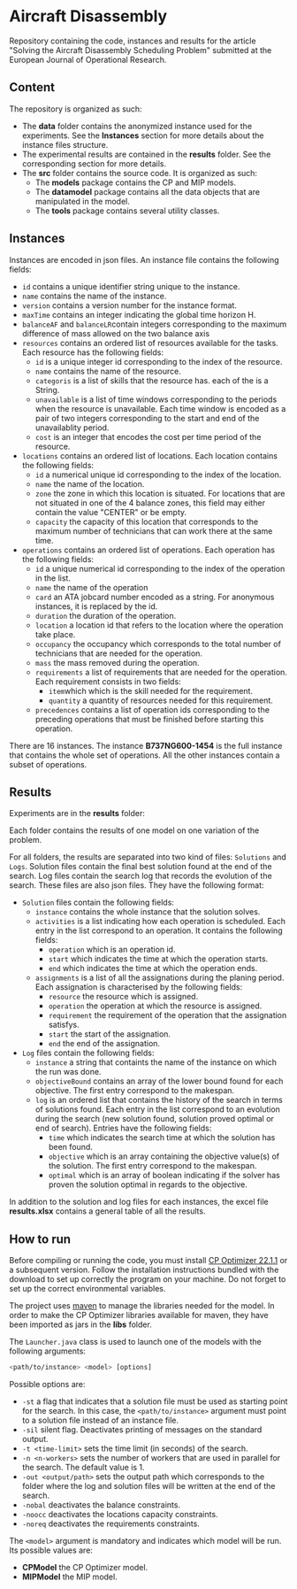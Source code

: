 # Aircraft Disassembly
Repository containing the code, instances and results for the article "Solving the Aircraft Disassembly Scheduling Problem" submitted at the European Journal of Operational Research.

## Content

The repository is organized as such:

- The **data** folder contains the anonymized instance used for the experiments. See the **Instances** section for more details about the instance files structure.
- The experimental results are contained in the **results** folder. See the corresponding section for more details.
- The **src** folder contains the source code. It is organized as such:
    - The **models** package contains the CP and MIP models.
    - The **datamodel** package contains all the data objects that are manipulated in the model.
    - The **tools** package contains several utility classes.

## Instances

Instances are encoded in json files. An instance file contains the following fields:

- `id` contains a unique identifier string unique to the instance.
- `name` contains the name of the instance.
- `version` contains a version number for the instance format.
- `maxTime` contains an integer indicating the global time horizon H.
- `balanceAF` and `balanceLR`contain integers corresponding to the maximum difference of mass allowed on the two balance axis
- `resources` contains an ordered list of resources available for the tasks. Each resource has the following fields:
    - `id` is a unique integer id corresponding to the index of the resource.
    - `name` contains the name of the resource.
    - `categoris` is a list of skills that the resource has. each of the is a String.
    - `unavailable` is a list of time windows corresponding to the periods when the resource is unavailable. Each time window is encoded as a pair of two integers corresponding to the start and end of the unavailablity period.
    - `cost` is an integer that encodes the cost per time period of the resource.
- `locations` contains an ordered list of locations. Each location contains the following fields:
    - `id` a numerical unique id corresponding to the index of the location.
    - `name` the name of the location.
    - `zone` the zone in which this location is situated. For locations that are not situated in one of the 4 balance zones, this field may either contain the value "CENTER" or be empty.
    - `capacity` the capacity of this location that corresponds to the maximum number of technicians that can work there at the same time.
- `operations` contains an ordered list of operations. Each operation has the following fields:
    - `id` a unique numerical id corresponding to the index of the operation in the list.
    - `name` the name of the operation
    - `card` an ATA jobcard number encoded as a string. For anonymous instances, it is replaced by the id.
    - `duration` the duration of the operation.
    - `location` a location id that refers to the location where the operation take place.
    - `occupancy` the occupancy which corresponds to the total number of technicians that are needed for the operation.
    - `mass` the mass removed during the operation.
    - `requirements` a list of requirements that are needed for the operation. Each requirement consists in two fields:
        - `item`which which is the skill needed for the requirement.
        - `quantity` a quantity of resources needed for this requirement.
    - `precedences` contains a list of operation ids corresponding to the preceding operations that must be finished before starting this operation.

There are 16 instances. The instance **B737NG600-1454** is the full instance that contains the whole set of operations. All the other instances contain a subset of operations.

## Results

Experiments are in the **results** folder:

Each folder contains the results of one model on one variation of the problem.

For all folders, the results are separated into two kind of files: `Solutions` and `Logs`. Solution files contain the final best solution found at the end of the search. Log files contain the search log that records the evolution of the search. These files are also json files. They have the following format:

- `Solution` files contain the following fields:
    - `instance` contains the whole instance that the solution solves.
    - `activities` is a list indicating how each operation is scheduled. Each entry in the list correspond to an operation. It contains the following fields:
        - `operation` which is an operation id.
        - `start` which indicates the time at which the operation starts.
        - `end` which indicates the time at which the operation ends.
    - `assignments` is a list of all the assignations during the planing period. Each assignation is characterised by the following fields:
        - `resource` the resource which is assigned.
        - `operation` the operation at which the resource is assigned.
        - `requirement` the requirement of the operation that the assignation satisfys.
        - `start` the start of the assignation.
        - `end` the end of the assignation.
- `Log` files contain the following fields:
    - `instance` a string that containts the name of the instance on which the run was done.
    - `objectiveBound` contains an array of the lower bound found for each objective. The first entry correspond to the makespan.
    - `log` is an ordered list that contains the history of the search in terms of solutions found. Each entry in the list correspond to an evolution during the search (new solution found, solution proved optimal or end of search). Entries have the following fields:
        - `time` which indicates the search time at which the solution has been found.
        - `objective` which is an array containing the objective value(s) of the solution. The first entry correspond to the makespan.
        - `optimal` which is an array of boolean indicating if the solver has proven the solution optimal in regards to the objective.

In addition to the solution and log files for each instances, the excel file **results.xlsx** contains a general table of all the results.

## How to run

Before compiling or running the code, you must install [CP Optimizer 22.1.1](https://www.ibm.com/docs/en/icos/22.1.1?topic=cp-optimizer) or a subsequent version. Follow the installation instructions bundled with the download to set up correctly the program on your machine. Do not forget to set up the correct environmental variables.

The project uses [maven](https://maven.apache.org/) to manage the libraries needed for the model.
In order to make the CP Optimizer libraries available for maven, they have been imported as jars in the **libs** folder.

The `Launcher.java` class is used to launch one of the models with the following arguments:

```bash
<path/to/instance> <model> [options]
```

Possible options are:

- `-st` a flag that indicates that a solution file must be used as starting point for the search. In this case, the `<path/to/instance>` argument must point to a solution file instead of an instance file.
- `-sil` silent flag. Deactivates printing of messages on the standard output.
- `-t <time-limit>` sets the time limit (in seconds) of the search.
- `-n <n-workers>` sets the number of workers that are used in parallel for the search. The default value is 1.
- `-out <output/path>` sets the output path which corresponds to the folder where the log and solution files will be written at the end of the search.
- `-nobal` deactivates the balance constraints.
- `-noocc` deactivates the locations capacity constraints.
- `-noreq` deactivates the requirements constraints.

The `<model>` argument is mandatory and indicates which model will be run. Its possible values are:

- **CPModel** the CP Optimizer model.
- **MIPModel** the MIP model.
